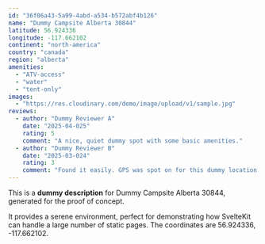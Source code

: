 ```yaml
---
id: "36f06a43-5a99-4abd-a534-b572abf4b126"
name: "Dummy Campsite Alberta 30844"
latitude: 56.924336
longitude: -117.662102
continent: "north-america"
country: "canada"
region: "alberta"
amenities:
  - "ATV-access"
  - "water"
  - "tent-only"
images:
  - "https://res.cloudinary.com/demo/image/upload/v1/sample.jpg"
reviews:
  - author: "Dummy Reviewer A"
    date: "2025-04-025"
    rating: 5
    comment: "A nice, quiet dummy spot with some basic amenities."
  - author: "Dummy Reviewer B"
    date: "2025-03-024"
    rating: 3
    comment: "Found it easily. GPS was spot on for this dummy location."
---
```


This is a **dummy description** for Dummy Campsite Alberta 30844, generated for the proof of concept.

It provides a serene environment, perfect for demonstrating how SvelteKit can handle a large number of static pages. The coordinates are 56.924336, -117.662102.
